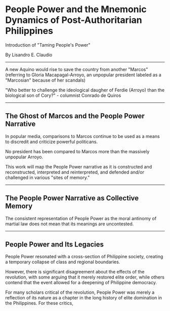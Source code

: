 # People Power and the Mnemonic Dynamics of Post-Authoritarian Philippines

Introduction of "Taming People's Power"

By Lisandro E. Claudio

---

A new Aquino would rise to save the country from another "Marcos" (referring to Gloria Macapagal-Arroyo, an unpopular president labeled as a "Marcosian" because of her scandals)

"Who better to challenge the ideological daugher of Ferdie (Arroyo) than the biological son of Cory?" - columnist Conrado de Quiros

---

## The Ghost of Marcos and the People Power Narrative

In popular media, comparisons to Marcos continue to be used as a means to discredit and criticize powerful politicans.

No president has been compared to Marcos more than the massively unpopular Arroyo.

This work will map the People Power narrative as it is constructed and reconstructed, interpreted and reinterpreted, and defended and/or challenged in various "sites of memory."

---

## The People Power Narrative as Collective Memory

The consistent representation of People Power as the moral antinomy of martial law does not mean that its meanings are uncontested.

---

## People Power and Its Legacies

People Power resonated with a cross-section of Philippine society, creating a temporary collapse of class and regional boundaries.

However, there is significant disagreement about the effects of the revolution, with some arguing that it merely restored elite order, while others contend that the event allowed for a deepening of Philippine democracy.

For many scholars critical of the revolution, People Power was merely a reflection of its nature as a chapter in the long history of elite domination in the Philippines. For these critics, 